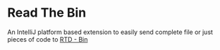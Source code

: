 # Read The Bin
An IntelliJ platform based extension to easily send complete file or just pieces of code to [RTD - Bin](https://bin.readthedocs.fr)
